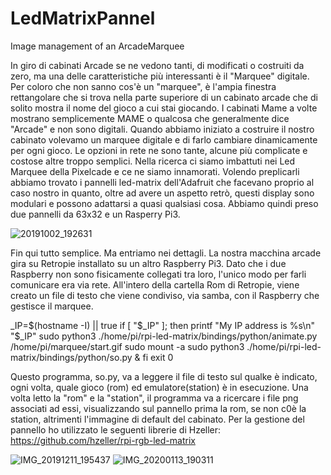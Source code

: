 # LedMatrixPannel
Image management of an ArcadeMarquee

In giro di cabinati Arcade se ne vedono tanti, di modificati o costruiti da zero, ma una delle caratteristiche più interessanti è il "Marquee" digitale.
Per coloro che non sanno cos'è un "marquee", è l'ampia finestra rettangolare che si trova nella parte superiore di un cabinato arcade che di solito mostra il nome del gioco a cui stai giocando. I cabinati Mame a volte mostrano semplicemente MAME o qualcosa  che generalmente dice "Arcade" e non sono digitali.
Quando abbiamo iniziato a costruire il nostro cabinato volevamo un marquee digitale e di farlo cambiare dinamicamente per ogni gioco.
Le opzioni in rete ne sono tante, alcune più complicate e costose altre troppo semplici.
Nella ricerca ci siamo imbattuti nei Led Marquee della Pixelcade e ce ne siamo innamorati.
Volendo preplicarli abbiamo trovato i pannelli led-matrix dell'Adafruit che facevano proprio al caso nostro in quanto, oltre ad avere un aspetto retrò, questi display sono modulari e possono adattarsi a quasi qualsiasi cosa.
Abbiamo quindi preso due pannelli da 63x32 e un Rasperry Pi3.

![20191002_192631](https://user-images.githubusercontent.com/57826009/136056518-9ba12d80-026c-43fd-a299-cd2f961cc67a.jpg)

Fin qui tutto semplice.
Ma entriamo nei dettagli.
La nostra macchina arcade gira su Retropie installato su un altro Raspberry Pi3.
Dato che i due Raspberry non sono fisicamente collegati tra loro, l'unico modo per farli comunicare era via rete.
All'intero della cartella Rom di Retropie, viene creato un file di testo che viene condiviso, via samba, con il Raspberry che gestisce il marquee.

_IP=$(hostname -I) || true
if [ "$_IP" ]; then
    printf "My IP address is %s\n" "$_IP"
sudo python3 ./home/pi/rpi-led-matrix/bindings/python/animate.py /home/pi/marquee/start.gif
sudo mount -a
sudo python3 ./home/pi/rpi-led-matrix/bindings/python/so.py &
fi
exit 0


Questo programma, so.py, va a leggere il file di testo sul qualke è indicato, ogni volta, quale gioco (rom) ed emulatore(station) è in esecuzione.
Una volta letto la "rom" e la "station", il programma va a ricercare i file png associati ad essi, visualizzando sul pannello prima la rom, se non c0è la station, altrimenti l'immagine di default del cabinato.
Per la gestione del pannello ho utilizzato le seguenti librerie di Hzeller:
https://github.com/hzeller/rpi-rgb-led-matrix



![IMG_20191211_195437](https://user-images.githubusercontent.com/57826009/136056525-e69dd688-3455-419d-aa2b-361b191004b8.jpg)
![IMG_20200113_190311](https://user-images.githubusercontent.com/57826009/136056526-a5f56118-0aca-4370-a9d5-bc90b2104bb1.jpg)

